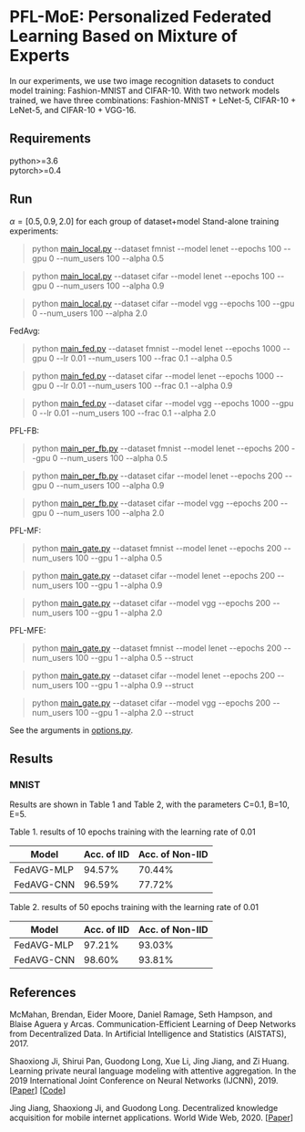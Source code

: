 # PFL-MoE: Personalized Federated Learning Based on Mixture of Experts

In our experiments, we use two image recognition datasets to conduct model training: 
Fashion-MNIST and CIFAR-10. With two network models trained, we have three combinations: Fashion-MNIST + LeNet-5, CIFAR-10 + LeNet-5, and CIFAR-10 + VGG-16. 

## Requirements
python>=3.6  
pytorch>=0.4

## Run
$\alpha=[0.5, 0.9, 2.0]$ for each group of dataset+model
Stand-alone training experiments:
> python [main_local.py](main_local.py) --dataset fmnist --model lenet --epochs 100 --gpu 0 --num_users 100 --alpha 0.5 

> python [main_local.py](main_local.py) --dataset cifar --model lenet --epochs 100 --gpu 0 --num_users 100 --alpha 0.9

> python [main_local.py](main_local.py) --dataset cifar --model vgg --epochs 100 --gpu 0 --num_users 100 --alpha 2.0
 
FedAvg:
> python [main_fed.py](main_fed.py) --dataset fmnist --model lenet --epochs 1000 --gpu 0 --lr 0.01 --num_users 100 --frac 0.1 --alpha 0.5

> python [main_fed.py](main_fed.py) --dataset cifar --model lenet --epochs 1000 --gpu 0 --lr 0.01 --num_users 100 --frac 0.1 --alpha 0.9

> python [main_fed.py](main_fed.py) --dataset cifar --model vgg --epochs 1000 --gpu 0 --lr 0.01 --num_users 100 --frac 0.1 --alpha 2.0

PFL-FB:
> python [main_per_fb.py](main_per_fb.py) --dataset fmnist --model lenet --epochs 200 --gpu 0 --num_users 100 --alpha 0.5

> python [main_per_fb.py](main_per_fb.py) --dataset cifar --model lenet --epochs 200 --gpu 0 --num_users 100 --alpha 0.9

> python [main_per_fb.py](main_per_fb.py) --dataset cifar --model vgg --epochs 200 --gpu 0 --num_users 100 --alpha 2.0

PFL-MF:
> python [main_gate.py](main_gate.py) --dataset fmnist --model lenet --epochs 200 --num_users 100 --gpu 1 --alpha 0.5

> python [main_gate.py](main_gate.py) --dataset cifar --model lenet --epochs 200 --num_users 100 --gpu 1 --alpha 0.9

> python [main_gate.py](main_gate.py) --dataset cifar --model vgg --epochs 200 --num_users 100 --gpu 1 --alpha 2.0

PFL-MFE:
> python [main_gate.py](main_gate.py) --dataset fmnist --model lenet --epochs 200 --num_users 100 --gpu 1 --alpha 0.5 --struct

> python [main_gate.py](main_gate.py) --dataset cifar --model lenet --epochs 200 --num_users 100 --gpu 1 --alpha 0.9 --struct

> python [main_gate.py](main_gate.py) --dataset cifar --model vgg --epochs 200 --num_users 100 --gpu 1 --alpha 2.0 --struct

See the arguments in [options.py](utils/options.py). 
## Results
### MNIST
Results are shown in Table 1 and Table 2, with the parameters C=0.1, B=10, E=5.

Table 1. results of 10 epochs training with the learning rate of 0.01

| Model     | Acc. of IID | Acc. of Non-IID|
| -----     | -----       | ----           |
| FedAVG-MLP|  94.57%     | 70.44%         |
| FedAVG-CNN|  96.59%     | 77.72%         |

Table 2. results of 50 epochs training with the learning rate of 0.01

| Model     | Acc. of IID | Acc. of Non-IID|
| -----     | -----       | ----           |
| FedAVG-MLP| 97.21%      | 93.03%         |
| FedAVG-CNN| 98.60%      | 93.81%         |


## References
McMahan, Brendan, Eider Moore, Daniel Ramage, Seth Hampson, and Blaise Aguera y Arcas. Communication-Efficient Learning of Deep Networks from Decentralized Data. In Artificial Intelligence and Statistics (AISTATS), 2017.

Shaoxiong Ji, Shirui Pan, Guodong Long, Xue Li, Jing Jiang, and Zi Huang. Learning private neural language modeling with attentive aggregation. In the 2019 International Joint Conference on Neural Networks (IJCNN), 2019. [[Paper](https://arxiv.org/abs/1812.07108)] [[Code](https://github.com/shaoxiongji/fed-att)]

Jing Jiang, Shaoxiong Ji, and Guodong Long. Decentralized knowledge acquisition for mobile internet applications. World Wide Web, 2020. [[Paper](https://link.springer.com/article/10.1007/s11280-019-00775-w)]


